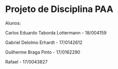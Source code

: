 # Projeto de Disciplina PAA

Alunos:

Carlos Eduardo Taborda Lottermann - 18/004159

Gabriel Delolmo Erhardt - 17/0142612

Guilherme Braga Pinto - 17/0162290

Rafael - 17/0043827
